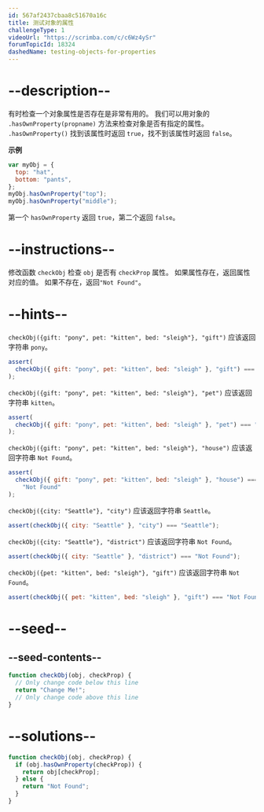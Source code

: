 ```yaml
---
id: 567af2437cbaa8c51670a16c
title: 测试对象的属性
challengeType: 1
videoUrl: "https://scrimba.com/c/c6Wz4ySr"
forumTopicId: 18324
dashedName: testing-objects-for-properties
---
```


# --description--

有时检查一个对象属性是否存在是非常有用的。 我们可以用对象的 `.hasOwnProperty(propname)` 方法来检查对象是否有指定的属性。 `.hasOwnProperty()` 找到该属性时返回 `true`，找不到该属性时返回 `false`。

**示例**

```js
var myObj = {
  top: "hat",
  bottom: "pants",
};
myObj.hasOwnProperty("top");
myObj.hasOwnProperty("middle");
```

第一个 `hasOwnProperty` 返回 `true`，第二个返回 `false`。

# --instructions--

修改函数 `checkObj` 检查 `obj` 是否有 `checkProp` 属性。 如果属性存在，返回属性对应的值。 如果不存在，返回`"Not Found"`。

# --hints--

`checkObj({gift: "pony", pet: "kitten", bed: "sleigh"}, "gift")` 应该返回字符串 `pony`。

```js
assert(
  checkObj({ gift: "pony", pet: "kitten", bed: "sleigh" }, "gift") === "pony"
);
```

`checkObj({gift: "pony", pet: "kitten", bed: "sleigh"}, "pet")` 应该返回字符串 `kitten`。

```js
assert(
  checkObj({ gift: "pony", pet: "kitten", bed: "sleigh" }, "pet") === "kitten"
);
```

`checkObj({gift: "pony", pet: "kitten", bed: "sleigh"}, "house")` 应该返回字符串 `Not Found`。

```js
assert(
  checkObj({ gift: "pony", pet: "kitten", bed: "sleigh" }, "house") ===
    "Not Found"
);
```

`checkObj({city: "Seattle"}, "city")` 应该返回字符串 `Seattle`。

```js
assert(checkObj({ city: "Seattle" }, "city") === "Seattle");
```

`checkObj({city: "Seattle"}, "district")` 应该返回字符串 `Not Found`。

```js
assert(checkObj({ city: "Seattle" }, "district") === "Not Found");
```

`checkObj({pet: "kitten", bed: "sleigh"}, "gift")` 应该返回字符串 `Not Found`。

```js
assert(checkObj({ pet: "kitten", bed: "sleigh" }, "gift") === "Not Found");
```

# --seed--

## --seed-contents--

```js
function checkObj(obj, checkProp) {
  // Only change code below this line
  return "Change Me!";
  // Only change code above this line
}
```

# --solutions--

```js
function checkObj(obj, checkProp) {
  if (obj.hasOwnProperty(checkProp)) {
    return obj[checkProp];
  } else {
    return "Not Found";
  }
}
```
